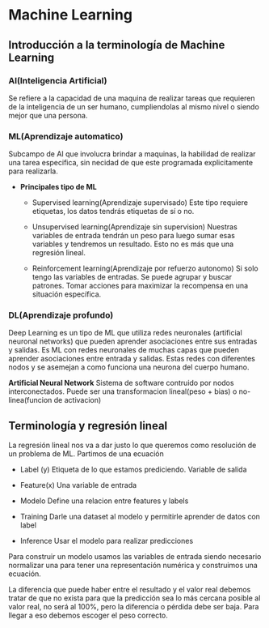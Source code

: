 # Machine Learning

## Introducción a la terminología de Machine Learning

### AI(Inteligencia Artificial)
Se refiere a la capacidad de una maquina de realizar tareas que requieren de la inteligencia de un ser humano, cumpliendolas al mismo nivel o siendo mejor que una persona.

### ML(Aprendizaje automatico)
Subcampo de AI que involucra brindar a maquinas, la habilidad de realizar una tarea especifica, sin necidad de que este programada explicitamente para realizarla.

- **Principales tipo de ML**

    - Supervised learning(Aprendizaje supervisado)
    Este tipo requiere etiquetas, los datos tendrás etiquetas de sí o no.

    - Unsupervised learning(Aprendizaje sin supervision)
    Nuestras variables de entrada tendrán un peso para luego sumar esas variables y tendremos un resultado. Esto no es más que una regresión lineal.

    - Reinforcement learning(Aprendizaje por refuerzo autonomo)
    Si solo tengo las variables de entradas. Se puede agrupar y buscar patrones. Tomar acciones para maximizar la recompensa en una situación específica.

### DL(Aprendizaje profundo)
Deep Learning es un tipo de ML que utiliza redes neuronales (artificial neuronal networks) que pueden aprender asociaciones entre sus entradas y salidas. Es ML con redes neuronales de muchas capas que pueden aprender asociaciones entre entrada y salidas. Estas redes con diferentes nodos y se asemejan a como funciona una neurona del cuerpo humano.

**Artificial Neural Network**
Sistema de software contruido por nodos interconectados. Puede ser una transformacion lineal(peso + bias) o no-linea(funcion de activacion)

## Terminología y regresión lineal

La regresión lineal nos va a dar justo lo que queremos como resolución de un problema de ML. Partimos de una ecuación

- Label (y)
Etiqueta de lo que estamos prediciendo. Variable de salida

- Feature(x)
Una variable de entrada

- Modelo
Define una relacion entre features y labels

- Training
Darle una dataset al modelo y permitirle aprender de datos con label

- Inference
Usar el modelo para realizar predicciones

Para construir un modelo usamos las variables de entrada siendo necesario normalizar una para tener una representación numérica y construimos una ecuación.

La diferencia que puede haber entre el resultado y el valor real debemos tratar de que no exista para que la predicción sea lo más cercana posible al valor real, no será al 100%, pero la diferencia o pérdida debe ser baja. Para llegar a eso debemos escoger el peso correcto.